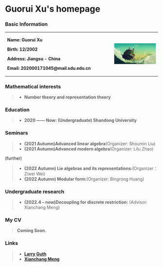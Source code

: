 # Guorui Xu's homepage

### Basic Information

<table border="0">
  <tr>
    <td width="70%">
      <p><b>  Name: Guorui Xu </b></p> 
      <p><b>  Birth: 12/2002 </b></p>
      <p><b>  Address: Jiangsu - China </b></p>
      <p><b>  Email: 202000171045@mail.sdu.edu.cn </b></p>
    </td>
    <td width="30%">
      <img src="image.jpg" width="100%"> 
    </td>
  </tr>
</table>

### Mathematical interests

> + **Number theory and representation theory**

### Education

> + **2020 —— Now: (Undergraduate) Shandong University**

### Seminars

> + **(2021 Autumn)Advanced linear algebra**(Organizer: Shoumin Liu)
> + **(2021 Autumn)Advanced modern algebra**(Organizer: Lilu Zhao)

(further)
> + **(2022 Autumn) Lie algebras and its representations:**(Organizer：Ziwei Wei)
> + **(2022 Autumn) Modular form:**(Organizer: Bingrong Huang)

### Undergraduate research

> + **(2022.4 – now)Decoupling for discrete restriction:** (Advisor: Xianchang Meng) 

### My CV
> **Coming Soon.**

### Links

> + [**Larry Guth**](https://math.mit.edu/~lguth/)
> + [**Xianchang Meng**](https://faculty.sdu.edu.cn/mengxianchang/zh_CN/index/1382877/list/index.htm)
